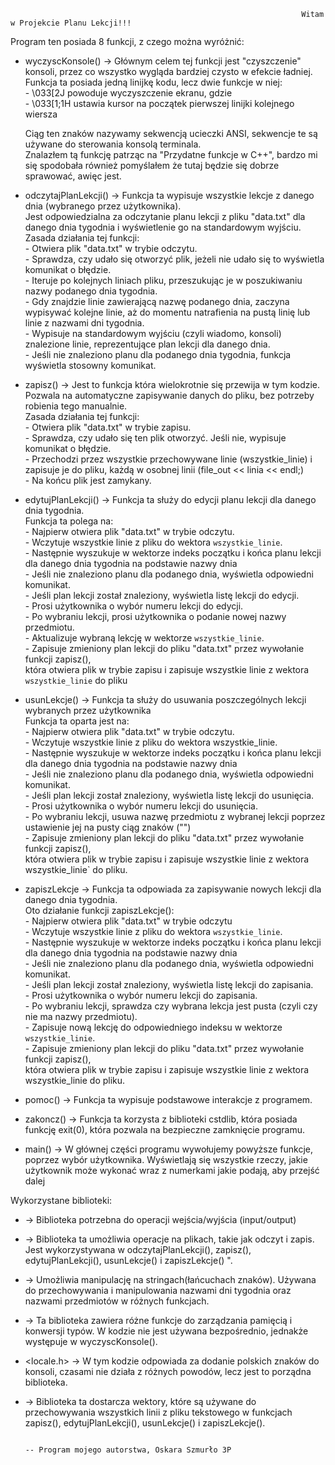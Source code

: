                                                                                                                                                                                                                                    
                                                                     Witam w Projekcie Planu Lekcji!!!                                                                                                                                            
                                                                                                                                                                                                                                  
  Program ten posiada 8 funkcji, z czego można wyróżnić:                                                                                                                                                                              
  - wyczyscKonsole() -> Głównym celem tej funkcji jest "czyszczenie" konsoli, przez co wszystko wygląda bardziej czysto w efekcie ładniej.                                                                                                                                    
       Funkcja ta posiada jedną linijkę kodu, lecz dwie funkcje w niej:                                                                                                                                                          
            - \033[2J powoduje wyczyszczenie ekranu, gdzie                                                                                                                                                                         
            - \033[1;1H ustawia kursor na początek pierwszej linijki kolejnego wiersza                                                                                                                                              
                                                                                                                                                                                                                                  
       Ciąg ten znaków nazywamy sekwencją ucieczki ANSI, sekwencje te są używane do sterowania konsolą terminala.                                                                                                                                                           
       Znalazłem tą funkcję patrząc na "Przydatne funkcje w C++", bardzo mi się spodobała również pomyślałem że tutaj będzie się dobrze sprawować, awięc jest.                                                                                                                    
                                                                                                                                                                                                                                  
  - odczytajPlanLekcji() -> Funkcja ta wypisuje wszystkie lekcje z danego dnia (wybranego przez użytkownika).                                                                                                                                                                     
       Jest odpowiedzialna za odczytanie planu lekcji z pliku "data.txt" dla danego dnia tygodnia i wyświetlenie go na standardowym wyjściu.                                                                                                                                      
       Zasada działania tej funkcji:                                                                                                                                                                                              
            - Otwiera plik "data.txt" w trybie odczytu.                                                                                                                                                                             
            - Sprawdza, czy udało się otworzyć plik, jeżeli nie udało się to wyświetla komunikat o błędzie.                                                                                                                         
            - Iteruje po kolejnych liniach pliku, przeszukując je w poszukiwaniu nazwy podanego dnia tygodnia.                                                                                                                      
            - Gdy znajdzie linie zawierającą nazwę podanego dnia, zaczyna wypisywać kolejne linie, aż do momentu natrafienia na pustą linię lub linie z nazwami dni tygodnia.                                                                
            - Wypisuje na standardowym wyjściu (czyli wiadomo, konsoli) znalezione linie, reprezentujące plan lekcji dla danego dnia.                                                                                                                                              
            - Jeśli nie znaleziono planu dla podanego dnia tygodnia, funkcja wyświetla stosowny komunikat.                                                                                                                         
                                                                                                                                                                                                                                  
  - zapisz() -> Jest to funkcja która wielokrotnie się przewija w tym kodzie.                                                                                                                                                       
       Pozwala na automatyczne zapisywanie danych do pliku, bez potrzeby robienia tego manualnie.                                                                                                                                  
       Zasada działania tej funkcji:                                                                                                                                                                                              
            - Otwiera plik "data.txt" w trybie zapisu.                                                                                                                                                                              
            - Sprawdza, czy udało się ten plik otworzyć. Jeśli nie, wypisuje komunikat o błędzie.                                                                                                                                  
            - Przechodzi przez wszystkie przechowywane linie (wszystkie_linie) i zapisuje je do pliku, każdą w osobnej linii (file_out << linia << endl;)                                                                                                                         
            - Na końcu plik jest zamykany.                                                                                                                                                                                         
                                                                                                                                                                                                                                  
  - edytujPlanLekcji() -> Funkcja ta służy do edycji planu lekcji dla danego dnia tygodnia.                                                                                                                                        
       Funkcja ta polega na:                                                                                                                                                                                                       
            - Najpierw otwiera plik "data.txt" w trybie odczytu.                                                                                                                                                                   
            - Wczytuje wszystkie linie z pliku do wektora `wszystkie_linie`.                                                                                                                                                       
            - Następnie wyszukuje w wektorze indeks początku i końca planu lekcji dla danego dnia tygodnia na podstawie nazwy dnia                                                                                                 
            - Jeśli nie znaleziono planu dla podanego dnia, wyświetla odpowiedni komunikat.                                                                                                                                          
            - Jeśli plan lekcji został znaleziony, wyświetla listę lekcji do edycji.                                                                                                                                                 
            - Prosi użytkownika o wybór numeru lekcji do edycji.                                                                                                                                                                     
            - Po wybraniu lekcji, prosi użytkownika o podanie nowej nazwy przedmiotu.                                                                                                                                                
            - Aktualizuje wybraną lekcję w wektorze `wszystkie_linie`.                                                                                                                                                               
            - Zapisuje zmieniony plan lekcji do pliku "data.txt" przez wywołanie funkcji zapisz(),                                                                                                                                  
                która otwiera plik w trybie zapisu i zapisuje wszystkie linie z wektora `wszystkie_linie` do pliku                                                                                                                     
                                                                                                                                                                                                                                  
  - usunLekcje() -> Funkcja ta służy do usuwania poszczególnych lekcji wybranych przez użytkownika                                                                                                                                 
       Funkcja ta oparta jest na:                                                                                                                                                                                                   
            - Najpierw otwiera plik "data.txt" w trybie odczytu.                                                                                                                                                                    
            - Wczytuje wszystkie linie z pliku do wektora wszystkie_linie.                                                                                                                                                          
            - Następnie wyszukuje w wektorze indeks początku i końca planu lekcji dla danego dnia tygodnia na podstawie nazwy dnia                                                                                                 
            - Jeśli nie znaleziono planu dla podanego dnia, wyświetla odpowiedni komunikat.                                                                                                                                          
            - Jeśli plan lekcji został znaleziony, wyświetla listę lekcji do usunięcia.                                                                                                                                              
            - Prosi użytkownika o wybór numeru lekcji do usunięcia.                                                                                                                                                                 
            - Po wybraniu lekcji, usuwa nazwę przedmiotu z wybranej lekcji poprzez ustawienie jej na pusty ciąg znaków ("")                                                                                                            
            - Zapisuje zmieniony plan lekcji do pliku "data.txt" przez wywołanie funkcji zapisz(),                                                                                                                                  
                która otwiera plik w trybie zapisu i zapisuje wszystkie linie z wektora wszystkie_linie` do pliku.                                                                                                                     
                                                                                                                                                                                                                                  
  - zapiszLekcje -> Funkcja ta odpowiada za zapisywanie nowych lekcji dla danego dnia tygodnia.                                                                                                                                     
       Oto działanie funkcji zapiszLekcje():                                                                                                                                                                                         
            - Najpierw otwiera plik "data.txt" w trybie odczytu                                                                                                                                                                     
            - Wczytuje wszystkie linie z pliku do wektora `wszystkie_linie`.                                                                                                                                                         
            - Następnie wyszukuje w wektorze indeks początku i końca planu lekcji dla danego dnia tygodnia na podstawie nazwy dnia                                                                                                 
            - Jeśli nie znaleziono planu dla podanego dnia, wyświetla odpowiedni komunikat.                                                                                                                                          
            - Jeśli plan lekcji został znaleziony, wyświetla listę lekcji do zapisania.                                                                                                                                              
            - Prosi użytkownika o wybór numeru lekcji do zapisania.                                                                                                                                                                  
            - Po wybraniu lekcji, sprawdza czy wybrana lekcja jest pusta (czyli czy nie ma nazwy przedmiotu).                                                                                                                        
            - Zapisuje nową lekcję do odpowiedniego indeksu w wektorze `wszystkie_linie`.                                                                                                                                            
            - Zapisuje zmieniony plan lekcji do pliku "data.txt" przez wywołanie funkcji zapisz(),                                                                                                                                  
                która otwiera plik w trybie zapisu i zapisuje wszystkie linie z wektora wszystkie_linie do pliku.                                                                                                                      
                                                                                                                                                                                                                                  
                                                                                                                                                                                                                                  
  - pomoc() -> Funkcja ta wypisuje podstawowe interakcje z programem.                                                                                                                                                               
                                                                                                                                                                                                                                  
  - zakoncz() -> Funkcja ta korzysta z biblioteki cstdlib, która posiada funkcję exit(0), która pozwala na bezpieczne zamknięcie programu.                                                                                                                                                         
                                                                                                                                                                                                                                  
  - main() -> W głównej części programu wywołujemy powyższe funkcje, poprzez wybór użytkownika. Wyświetlają się wszystkie rzeczy, jakie użytkownik może wykonać wraz z numerkami jakie podają, aby przejść dalej                                                                                               
                                                                                                                                                                                                                                  
   Wykorzystane biblioteki:                                                                                                                                                                                                           
                                                                                                                                                                                                                                  
   - <iostrean> -> Biblioteka potrzebna do operacji wejścia/wyjścia (input/output)                                                                                                                                                    
                                                                                                                                                                                                                                  
   - <fstream> -> Biblioteka ta umożliwia operacje na plikach, takie jak odczyt i zapis. Jest wykorzystywana w  odczytajPlanLekcji(), zapisz(), edytujPlanLekcji(), usunLekcje() i zapiszLekcje() ".                                                                            
                                                                                                                                                                                                                                  
   - <string> -> Umożliwia manipulację na stringach(łańcuchach znaków). Używana do przechowywania i manipulowania nazwami dni tygodnia oraz nazwami przedmiotów w różnych funkcjach.                                                                                              
                                                                                                                                                                                                                                  
   - <cstdlib> -> Ta biblioteka zawiera różne funkcje do zarządzania pamięcią i konwersji typów. W kodzie nie jest używana bezpośrednio, jednakże występuje w wyczyscKonsole().                                                                                                                    
                                                                                                                                                                                                                                  
   - <locale.h> -> W tym kodzie odpowiada za dodanie polskich znaków do konsoli, czasami nie działa z różnych powodów, lecz jest to porządna biblioteka.                                                                              
                                                                                                                                                                                                                                  
   - <vector> -> Biblioteka ta dostarcza wektory, które są używane do przechowywania wszystkich linii z pliku tekstowego w funkcjach zapisz(), edytujPlanLekcji(), usunLekcje() i zapiszLekcje().                                                                                 
                                                                                                                                                                                                                                  
                                                                                                                                                                                                                   -- Program mojego autorstwa, Oskara Szmurło 3P                        
